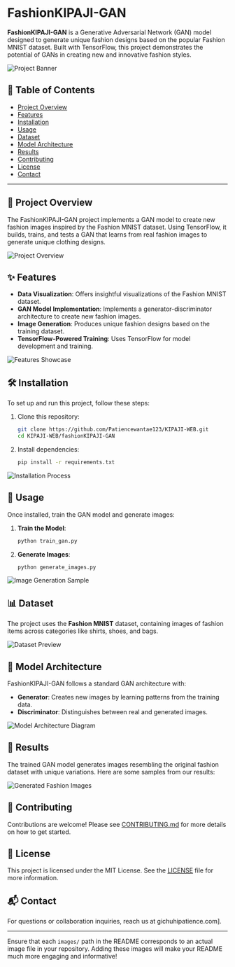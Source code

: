 # FashionKIPAJI-GAN

**FashionKIPAJI-GAN** is a Generative Adversarial Network (GAN) model designed to generate unique fashion designs based on the popular Fashion MNIST dataset. Built with TensorFlow, this project demonstrates the potential of GANs in creating new and innovative fashion styles.

![Project Banner](images/project_banner.png)

## 📜 Table of Contents
- [Project Overview](#project-overview)
- [Features](#features)
- [Installation](#installation)
- [Usage](#usage)
- [Dataset](#dataset)
- [Model Architecture](#model-architecture)
- [Results](#results)
- [Contributing](#contributing)
- [License](#license)
- [Contact](#contact)

---

## 🎨 Project Overview

The FashionKIPAJI-GAN project implements a GAN model to create new fashion images inspired by the Fashion MNIST dataset. Using TensorFlow, it builds, trains, and tests a GAN that learns from real fashion images to generate unique clothing designs.

![Project Overview](images/project_overview.png)

## ✨ Features

- **Data Visualization**: Offers insightful visualizations of the Fashion MNIST dataset.
- **GAN Model Implementation**: Implements a generator-discriminator architecture to create new fashion images.
- **Image Generation**: Produces unique fashion designs based on the training dataset.
- **TensorFlow-Powered Training**: Uses TensorFlow for model development and training.

![Features Showcase](images/features_showcase.png)

## 🛠️ Installation

To set up and run this project, follow these steps:

1. Clone this repository:
   ```bash
   git clone https://github.com/Patiencewantae123/KIPAJI-WEB.git
   cd KIPAJI-WEB/fashionKIPAJI-GAN
   ```

2. Install dependencies:
   ```bash
   pip install -r requirements.txt
   ```

![Installation Process](images/installation_process.png)

## 🚀 Usage

Once installed, train the GAN model and generate images:

1. **Train the Model**:
   ```python
   python train_gan.py
   ```

2. **Generate Images**:
   ```python
   python generate_images.py
   ```

![Image Generation Sample](images/image_generation_sample.png)

## 📊 Dataset

The project uses the **Fashion MNIST** dataset, containing images of fashion items across categories like shirts, shoes, and bags.

![Dataset Preview](images/dataset_preview.png)

## 🧬 Model Architecture

FashionKIPAJI-GAN follows a standard GAN architecture with:
- **Generator**: Creates new images by learning patterns from the training data.
- **Discriminator**: Distinguishes between real and generated images.

![Model Architecture Diagram](images/model_architecture_diagram.png)

## 🎉 Results

The trained GAN model generates images resembling the original fashion dataset with unique variations. Here are some samples from our results:

![Generated Fashion Images](images/generated_fashion_images.png)

## 🤝 Contributing

Contributions are welcome! Please see [CONTRIBUTING.md](./CONTRIBUTING.md) for more details on how to get started.

## 📄 License

This project is licensed under the MIT License. See the [LICENSE](./LICENSE) file for more information.

## 📬 Contact

For questions or collaboration inquiries, reach us at gichuhipatience.com].

--- 

Ensure that each `images/` path in the README corresponds to an actual image file in your repository. Adding these images will make your README much more engaging and informative!
